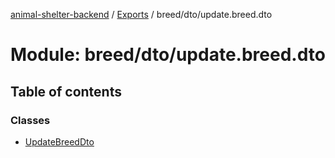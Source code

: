 [animal-shelter-backend](../README.md) / [Exports](../modules.md) / breed/dto/update.breed.dto

# Module: breed/dto/update.breed.dto

## Table of contents

### Classes

- [UpdateBreedDto](../classes/breed_dto_update_breed_dto.UpdateBreedDto.md)
